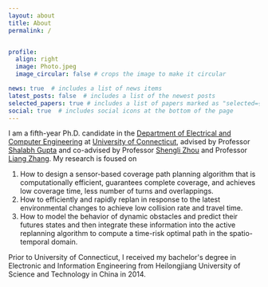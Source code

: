 ```yaml
---
layout: about
title: About
permalink: /


profile:
  align: right
  image: Photo.jpeg
  image_circular: false # crops the image to make it circular

news: true  # includes a list of news items
latest_posts: false  # includes a list of the newest posts
selected_papers: true # includes a list of papers marked as "selected={true}"
social: true  # includes social icons at the bottom of the page
---
```


I am a fifth-year Ph.D. candidate in the [Department of Electrical and Computer Engineering](https://www.ee.uconn.edu/) at [University of Connecticut](https://uconn.edu/), advised by Professor [Shalabh Gupta](https://www.ee.uconn.edu/shalabh-gupta/) and co-advised by Professor [Shengli Zhou](https://www.ee.uconn.edu/shengli-zhou/) and Professor [Liang Zhang](https://www.ee.uconn.edu/liang-zhang/). My research is foused on

1. How to design a sensor-based coverage path planning algorithm that is computationally efficient, guarantees complete coverage, and achieves low coverage time, less number of turns and overlappings.
2. How to efficiently and rapidly replan in response to the latest environmental changes to achieve low collision rate and travel time.
3. How to model the behavior of dynamic obstacles and predict their futures states and then integrate these information into the active replanning algorithm to compute a time-risk optimal path in the spatio-temporal domain.

Prior to University of Connecticut, I received my bachelor's degree in Electronic and Information Engineering from Heilongjiang University of Science and Technology in China in 2014.
